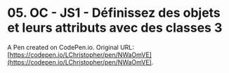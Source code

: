 # 05. OC - JS1 - Définissez des objets et leurs attributs avec des classes 3

A Pen created on CodePen.io. Original URL: [https://codepen.io/LChristopher/pen/NWaOmVE](https://codepen.io/LChristopher/pen/NWaOmVE).


